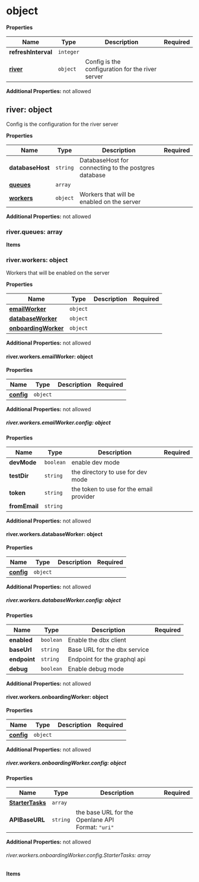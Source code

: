 # object

**Properties**

|Name|Type|Description|Required|
|----|----|-----------|--------|
|**refreshInterval**|`integer`|||
|[**river**](#river)|`object`|Config is the configuration for the river server<br/>||

**Additional Properties:** not allowed  
<a name="river"></a>
## river: object

Config is the configuration for the river server


**Properties**

|Name|Type|Description|Required|
|----|----|-----------|--------|
|**databaseHost**|`string`|DatabaseHost for connecting to the postgres database<br/>||
|[**queues**](#riverqueues)|`array`|||
|[**workers**](#riverworkers)|`object`|Workers that will be enabled on the server<br/>||

**Additional Properties:** not allowed  
<a name="riverqueues"></a>
### river\.queues: array

**Items**

<a name="riverworkers"></a>
### river\.workers: object

Workers that will be enabled on the server


**Properties**

|Name|Type|Description|Required|
|----|----|-----------|--------|
|[**emailWorker**](#riverworkersemailworker)|`object`|||
|[**databaseWorker**](#riverworkersdatabaseworker)|`object`|||
|[**onboardingWorker**](#riverworkersonboardingworker)|`object`|||

**Additional Properties:** not allowed  
<a name="riverworkersemailworker"></a>
#### river\.workers\.emailWorker: object

**Properties**

|Name|Type|Description|Required|
|----|----|-----------|--------|
|[**config**](#riverworkersemailworkerconfig)|`object`|||

**Additional Properties:** not allowed  
<a name="riverworkersemailworkerconfig"></a>
##### river\.workers\.emailWorker\.config: object

**Properties**

|Name|Type|Description|Required|
|----|----|-----------|--------|
|**devMode**|`boolean`|enable dev mode<br/>||
|**testDir**|`string`|the directory to use for dev mode<br/>||
|**token**|`string`|the token to use for the email provider<br/>||
|**fromEmail**|`string`|||

**Additional Properties:** not allowed  
<a name="riverworkersdatabaseworker"></a>
#### river\.workers\.databaseWorker: object

**Properties**

|Name|Type|Description|Required|
|----|----|-----------|--------|
|[**config**](#riverworkersdatabaseworkerconfig)|`object`|||

**Additional Properties:** not allowed  
<a name="riverworkersdatabaseworkerconfig"></a>
##### river\.workers\.databaseWorker\.config: object

**Properties**

|Name|Type|Description|Required|
|----|----|-----------|--------|
|**enabled**|`boolean`|Enable the dbx client<br/>||
|**baseUrl**|`string`|Base URL for the dbx service<br/>||
|**endpoint**|`string`|Endpoint for the graphql api<br/>||
|**debug**|`boolean`|Enable debug mode<br/>||

**Additional Properties:** not allowed  
<a name="riverworkersonboardingworker"></a>
#### river\.workers\.onboardingWorker: object

**Properties**

|Name|Type|Description|Required|
|----|----|-----------|--------|
|[**config**](#riverworkersonboardingworkerconfig)|`object`|||

**Additional Properties:** not allowed  
<a name="riverworkersonboardingworkerconfig"></a>
##### river\.workers\.onboardingWorker\.config: object

**Properties**

|Name|Type|Description|Required|
|----|----|-----------|--------|
|[**StarterTasks**](#riverworkersonboardingworkerconfigstartertasks)|`array`|||
|**APIBaseURL**|`string`|the base URL for the Openlane API<br/>Format: `"uri"`<br/>||

**Additional Properties:** not allowed  
<a name="riverworkersonboardingworkerconfigstartertasks"></a>
###### river\.workers\.onboardingWorker\.config\.StarterTasks: array

**Items**


